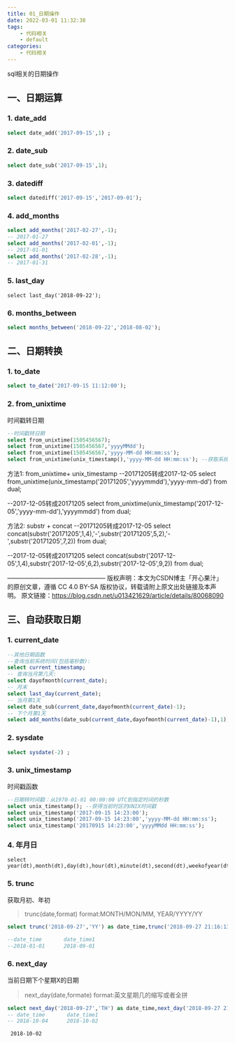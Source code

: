 ```yaml
---
title: 01_日期操作
date: 2022-03-01 11:32:38
tags:
    - 代码相关
    - default
categories: 
    - 代码相关
---
```




sql相关的日期操作

<!-- more -->




## 一、日期运算



### 1. date_add

```sql
select date_add('2017-09-15',1) ;
```

### 2. date_sub

```sql
select date_sub('2017-09-15',1);
```

### 3. datediff

```sql
select datediff('2017-09-15','2017-09-01');
```

### 4. add_months

```sql
select add_months('2017-02-27',-1);
-- 2017-01-27
select add_months('2017-02-01',-1);
-- 2017-01-01
select add_months('2017-02-28',-1);
-- 2017-01-31
```



### 5. last_day

```
select last_day('2018-09-22');
```



### 6. months_between

```sql
select months_between('2018-09-22','2018-08-02');
```



## 二、日期转换

### 1. to_date

```sql
select to_date('2017-09-15 11:12:00');
```



### 2. from_unixtime

时间戳转日期

```sql
--时间戳转日期
select from_unixtime(1505456567); 
select from_unixtime(1505456567,'yyyyMMdd'); 
select from_unixtime(1505456567,'yyyy-MM-dd HH:mm:ss'); 
select from_unixtime(unix_timestamp(),'yyyy-MM-dd HH:mm:ss'); --获取系统当前时间
```

方法1: from_unixtime+ unix_timestamp
--20171205转成2017-12-05 
select from_unixtime(unix_timestamp('20171205','yyyymmdd'),'yyyy-mm-dd') from dual;

--2017-12-05转成20171205
select from_unixtime(unix_timestamp('2017-12-05','yyyy-mm-dd'),'yyyymmdd') from dual;

方法2: substr + concat
--20171205转成2017-12-05 
select concat(substr('20171205',1,4),'-',substr('20171205',5,2),'-',substr('20171205',7,2)) from dual;

--2017-12-05转成20171205
select concat(substr('2017-12-05',1,4),substr('2017-12-05',6,2),substr('2017-12-05',9,2)) from dual;

————————————————
版权声明：本文为CSDN博主「开心果汁」的原创文章，遵循 CC 4.0 BY-SA 版权协议，转载请附上原文出处链接及本声明。
原文链接：https://blog.csdn.net/u013421629/article/details/80068090

## 三、自动获取日期

### 1. current_date

```sql
--其他日期函数
--查询当前系统时间(包括毫秒数): 
select current_timestamp;  
-- 查询当月第几天: 
select dayofmonth(current_date);
-- 月末
select last_day(current_date);
-- 当月第1天
select date_sub(current_date,dayofmonth(current_date)-1);
-- 下个月第1天
select add_months(date_sub(current_date,dayofmonth(current_date)-1),1);
```



### 2. sysdate

```sql
select sysdate(-2) ;
```



### 3. unix_timestamp

时间戳函数

```sql
--日期转时间戳：从1970-01-01 00:00:00 UTC到指定时间的秒数
select unix_timestamp(); --获得当前时区的UNIX时间戳
select unix_timestamp('2017-09-15 14:23:00'); 
select unix_timestamp('2017-09-15 14:23:00','yyyy-MM-dd HH:mm:ss');
select unix_timestamp('20170915 14:23:00','yyyyMMdd HH:mm:ss'); 
```

### 4. 年月日

```
select year(dt),month(dt),day(dt),hour(dt),minute(dt),second(dt),weekofyear(dt);
```

### 5. trunc

获取月初、年初

>
> trunc(date,format)  format:MONTH/MON/MM, YEAR/YYYY/YY
>


```sql
select trunc('2018-09-27','YY') as date_time,trunc('2018-09-27 21:16:13','MM') as date_time1;

--date_time       date_time1
--2018-01-01      2018-09-01
```

### 6. next_day

当前日期下个星期X的日期

>
> next_day(date,formate) format:英文星期几的缩写或者全拼
>

```sql
select next_day('2018-09-27','TH') as date_time,next_day('2018-09-27 21:16:13','TU') as date_time1;
-- date_time       date_time1
-- 2018-10-04      2018-10-02
```

     2018-10-02
```

